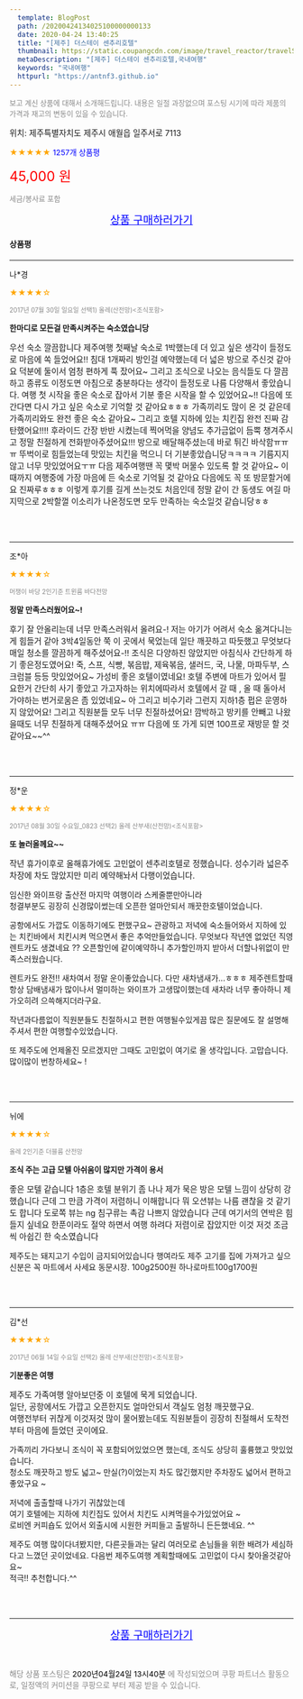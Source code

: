 ```yaml
---
  template: BlogPost
  path: /20200424134025100000000133
  date: 2020-04-24 13:40:25
  title: "[제주] 더스테이 센추리호텔"
  thumbnail: https://static.coupangcdn.com/image/travel_reactor/travelSeller/hotel/A00111416/cc4d6b07-41ba-4557-845b-20855e9efea4.jpg
  metaDescription: "[제주] 더스테이 센추리호텔,국내여행"
  keywords: "국내여행"
  httpurl: "https://antnf3.github.io"
---
```

  
<span style="color: #888;font-size:0.8rem">보고 계신 상품에 대해서 소개해드립니다.
내용은 일절 과장없으며 포스팅 시기에 따라 제품의 가격과 재고의 변동이 있을 수 있습니다.</span>
  
<span style="font-size: 0.9rem;">위치: 제주특별자치도 제주시 애월읍 일주서로 7113 </span>
  
<span style="color: orange;">★★★★★</span> <span style="color: blue;font-size: 0.85rem;">1257개 상품평</span>
  
<span style="color: red;font-size: 1.5rem;">45,000 원</span>
  
<span style="color: #888;font-size:0.8rem">세금/봉사료 포함</span>





<p align="center"><a href="http://me2.do/G4IBQE2b" style="font-size: 1.2rem; color: blue;">상품 구매하러가기</a></p>

#### 상품평
  
---
  
나*경
    
<span style="color: orange;">★★★★☆</span>
    
<span style="color: #888;font-size:0.7rem">2017년 07월 30일 일요일 선택1) 올레(산전망)<조식포함></span>
    
<span style="font-size:0.85rem">**한마디로 모든걸 만족시켜주는 숙소였습니당**</span>
    
<span style="font-size: 0.9rem;">우선 숙소 깔끔합니다 제주여행 첫째날 숙소로 1박했는데 더 있고 싶은 생각이 들정도로 마음에 쏙 들었어요!! 침대 1개짜리 방인걸 예약했는데 더 넓은 방으로 주신것 같아요 덕분에 둘이서 엄청 편하게 푹 잤어요~ 그리고 조식으로 나오는 음식들도 다 깔끔하고 종류도 이정도면 아침으로 충분하다는 생각이 들정도로 나름 다양해서 좋았습니다. 여행 첫 시작을 좋은 숙소로 잡아서 기분 좋은 시작을 할 수 있었어요~!! 다음에 또 간다면 다시 가고 싶은 숙소로 기억할 것 같아요ㅎㅎㅎ 가족끼리도 많이 온 것 같은데 가족끼리와도 완전 좋은 숙소 같아요~ 그리고 호텔 지하에 있는 치킨집 완전 진짜 감탄했어요!!!! 후라이드 간장 반반 시켰는데 찍어먹을 양념도 추가금없이 듬뿍 챙겨주시고 정말 친절하게 전화받아주셨어요!!! 방으로 배달해주셨는데 바로 튀긴 바삭함ㅠㅠㅠ 뚜벅이로 힘들었는데 맛있는 치킨을 먹으니 더 기분좋았습니당ㅋㅋㅋㅋ 기름지지 않고 너무 맛있었어요ㅜㅠ 다음 제주여행땐 꼭 몇박 머물수 있도록 할 것 같아요~ 이때까지 여행중에 가장 마음에 든 숙소로 기억될 것 같아요 다음에도 꼭 또 방문할거에요 진짜루ㅎㅎㅎ 이렇게 후기를 길게 쓰는것도 처음인데 정말 같이 간 동생도 여길 마지막으로 2박할껄 이소리가 나온정도면 모두 만족하는 숙소일것 같습니당ㅎㅎ</span>
    
<br>
<br>

---
  
조*아
    
<span style="color: orange;">★★★★☆</span>
    
<span style="color: #888;font-size:0.7rem">머쟁이 바당 2인기준 트윈룸 바다전망</span>
    
<span style="font-size:0.85rem">**정말 만족스러웠어요~!**</span>
    
<span style="font-size: 0.9rem;">후기 잘 안올리는데 너무 만족스러워서 올려요-!
저는 아기가 어려서 숙소  옮겨다니는게 힘들거 같아
3박4일동안 쭉 이 곳에서 묵었는데 
일단 깨끗하고 따듯했고 무엇보다 매일 청소를 깔끔하게 해주셨어요-!! 조식은 다양하진 않았지만 아침식사 간단하게 하기 좋은정도였어요! 죽, 스프, 식빵, 볶음밥, 제육볶음, 샐러드, 국, 나물, 마파두부, 스크럼블 등등 맛있었어요~ 가성비 좋은 호텔이였네요! 호텔 주변에 마트가 있어서 필요한거 간단히 사기 좋았고 가고자하는 위치에따라서 호텔에서 갈 때 , 올 때 돌아서 가야하는 번거로움은 좀 있었네요~ 아 그리고 비수기라 그런지 지하1층 펍은 운영하지 않았어요! 그리고 직원분들 모두 너무 친절하셨어요! 깜박하고 방키를 안빼고 나왔을때도 너무 친절하게 대해주셨어요 ㅠㅠ 다음에 또 가게 되면 100프로 재방문 할 것같아요~~^^</span>
    
<br>
<br>

---
  
정*운
    
<span style="color: orange;">★★★★☆</span>
    
<span style="color: #888;font-size:0.7rem">2017년 08월 30일 수요일_0823 선택2) 올레 산부새(산전망)<조식포함></span>
    
<span style="font-size:0.85rem">**또 놀러올께요~~**</span>
    
<span style="font-size: 0.9rem;">작년 휴가이후로 올해휴가에도 고민없이 센추리호텔로 정했습니다.
성수기라 넓은주차장에 차도 많았지만 미리 예약해놔서 다행이었습니다.

임신한 와이프랑 출산전 마지막 여행이라 스케줄뿐만아니라  
청결부분도 굉장히 신경많이썼는데
오픈한 얼마안되서 깨끗한호텔이었습니다.

공항에서도 가깝도 이동하기에도 편했구요~ 
관광하고 저녁에 숙소들어와서 지하에 있는 치킨바에서 치킨시켜 먹으면서 좋은 추억만들었습니다.
무엇보다 작년엔 없었던 직영렌트카도 생겼네요 ??
오픈할인에 같이예약하니 추가할인까지 받아서 더할나위없이 만족스러웠습니다.

렌트카도 완전!! 새차여서 정말 운이좋았습니다. 다만 새차냄새가...ㅎㅎㅎ
제주렌트할때 항상 담배냄새가 많이나서 멀미하는 와이프가 고생많이했는데 새차라 너무 좋아하니 제가오히려 
으쓱해지더라구요.

작년과다름없이 직원분들도 친절하시고 편한 여행될수있게끔 많은 질문에도 잘 설명해주셔서 편한 여행할수있었습니다.

또 제주도에 언제올진 모르겠지만 그때도 고민없이 여기로 올 생각입니다.
고맙습니다.
많이많이 번창하세요~ !</span>
    
<br>
<br>

---
  
뉘에
    
<span style="color: orange;">★★★★☆</span>
    
<span style="color: #888;font-size:0.7rem">올레 2인기준 더블룸 산전망</span>
    
<span style="font-size:0.85rem">**조식 주는 고급 모텔 아쉬움이 많지만 가격이 용서**</span>
    
<span style="font-size: 0.9rem;">좋은 모텔 같습니다
1층은 호텔 분위기 좀 나나 제가 묵은 방은 모텔 느낌이
상당히
강했습니다 
근데 그 만큼 가격이 저렴하니 이해합니다 
뭐 오션뷰는 나름 괜찮을 것 같기도 합니다 
도로쪽 뷰는 ng 
침구류는 촉감 나쁘지 않았습니다 
근데 여기서의 연박은 힘들지 싶네요 
한푼이라도 절약 하면서 여행 하려다 저렴이로 잡았지만
이것 저것 조금씩
아쉽긴 한 숙소였습니다


제주도는 돼지고기 수입이 금지되어있습니다
행여라도 제주 고기를 집에 가져가고 싶으신분은 꼭 마트에서 사세요
동문시장. 100g2500원 
하나로마트100g1700원</span>
    
<br>
<br>

---
  
김*선
    
<span style="color: orange;">★★★★☆</span>
    
<span style="color: #888;font-size:0.7rem">2017년 06월 14일 수요일 선택2) 올레 산부새(산전망)<조식포함></span>
    
<span style="font-size:0.85rem">**기분좋은 여행**</span>
    
<span style="font-size: 0.9rem;">제주도 가족여행 알아보던중 이 호텔에 묵게 되었습니다.       
 일단, 공항에서도 가깝고 오픈한지도 얼마안되서 객실도 엄청 깨끗했구요.      
 여행전부터 귀찮게 이것저것 많이 물어봤는데도 직원분들이 굉장히 친절해서 도착전부터 마음에 들었던 곳이에요. 
            
 가족끼리 가다보니 조식이 꼭 포함되어있었으면 했는데, 조식도 상당히 훌륭했고 맛있었습니다.   
 청소도 깨끗하고 방도 넓고~ 만실(?)이었는지 차도 많긴했지만 주차장도 넓어서 편하고 좋았구요 ~  
            
 저녁에 출출할때 나가기 귀찮았는데        
 여기 호텔에는 지하에 치킨집도 있어서 치킨도 시켜먹을수가있었어요 ~     
 로비엔 커피숍도 있어서 외출시에 시원한 커피들고 출발하니 든든했네요. ^^    
            
 제주도 여행 많이다녀봤지만, 다른곳들과는 달리 여러모로 손님들을 위한 배려가 세심하다고 느꼈던 곳이었네요. 
 다음번 제주도여행 계획할때에도 고민없이 다시 찾아올것같아요~     
 적극!! 추천합니다.^^</span>
    
<br>
<br>


  
---
  
<p align="center"><a href="http://me2.do/G4IBQE2b" style="font-size: 1.2rem; color: blue;">상품 구매하러가기</a></p>
  
<br>
  
<span style="font-size: 0.85rem; color: #888;">해당 상품 포스팅은 <span style="color: #000;"> 2020년04월24일 13시40분 </span> 에 작성되었으며 쿠팡 파트너스 활동으로, 일정액의 커미션을 쿠팡으로 부터 제공 받을 수 있습니다.</span>